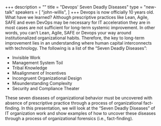 +++
description = ""
title = "Devops' Seven Deadly Diseases"
type = "new-talk"
speakers = [
        "john-willis",
]
+++
Devops is now officially 10 years old.  What have we learned?  Although prescriptive practices like Lean, Agile, SAFE and even DevOps may be necessary for IT acceleration they are in most cases are not sufficient for long-term systemic improvement. In other words, you can’t Lean, Agile, SAFE or Devops your way around institutionalized organizational habits. Therefore, the key to long-term improvement lies in an understanding where human capital interconnects with technology. The following is a list of the “Seven Deadly Diseases”:

- Invisible Work
- Management System Toil
- Tribal Knowledge 
- Misalignment of Incentives
- Incongruent Organizational Design
- Misunderstanding Complexity
- Security and Compliance Theater 

These seven diseases of organizational behavior must be uncovered with absence of prescriptive practice through a process of organizational fact-finding.  In this presentation, we will look at the “Seven Deadly Diseases” of IT organization work and show examples of how to uncover these diseases through a process of organizational forensics (i.e., fact-finding).